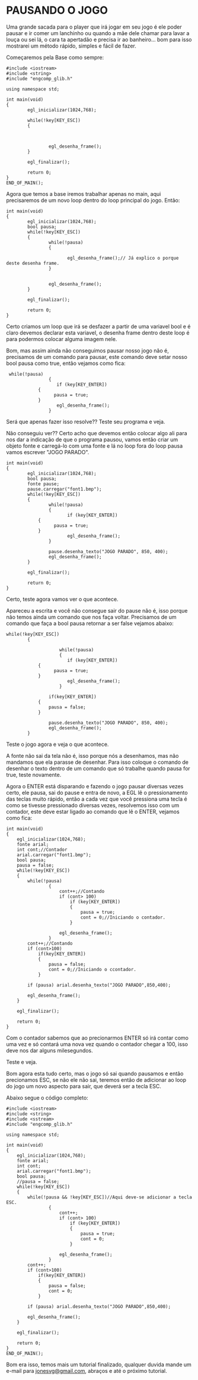 # PAUSANDO O JOGO #

Uma grande sacada para o player que irá jogar em seu jogo é ele poder pausar e ir comer um lanchinho ou quando a mãe dele chamar para lavar a louça ou sei lá, o cara ta apertadão e precisa ir ao banheiro... bom para isso mostrarei um método rápido, simples e fácil de fazer.

Começaremos pela Base como sempre:

```
#include <iostream>
#include <string>
#include "engcomp_glib.h"

using namespace std;

int main(void)
{
        egl_inicializar(1024,768);
        
        while(!key[KEY_ESC])
        {
        


                egl_desenha_frame();
        }

        egl_finalizar();

        return 0;
}
END_OF_MAIN();
```

Agora que temos a base iremos trabalhar apenas no main, aqui precisaremos de um novo loop dentro do loop principal do jogo. Então:

```
int main(void)
{
        egl_inicializar(1024,768);
        bool pausa;
        while(!key[KEY_ESC])
        {
                while(!pausa)
                {

                       egl_desenha_frame();// Já explico o porque deste desenha frame.
                }


                egl_desenha_frame();
        }

        egl_finalizar();

        return 0;
}
```

Certo criamos um loop que irá se desfazer a partir de uma variavel bool e é claro devemos declarar esta variavel, o desenha frame dentro deste loop é para podermos colocar alguma imagem nele.

Bom, mas assim ainda não conseguimos pausar nosso jogo não é, precisamos de um comando para pausar, este comando deve setar nosso bool pausa como true, então vejamos como fica:

```
 while(!pausa)
                {
                   if (key[KEY_ENTER]) 
			{
			      pausa = true;
			}
                   egl_desenha_frame();
                }
```

Será que apenas fazer isso resolve?? Teste seu programa e veja.

Não conseguiu ver?? Certo acho que devemos então colocar algo ali para nos dar a indicação de que o programa pausou, vamos então criar um objeto fonte e carregá-lo com uma fonte e lá no loop fora do loop pausa vamos escrever "JOGO PARADO".

```
int main(void)
{
        egl_inicializar(1024,768);
        bool pausa;
        fonte pause;
        pause.carregar("font1.bmp");
        while(!key[KEY_ESC])
        {
                while(!pausa)
                {
                       if (key[KEY_ENTER]) 
			{
			      pausa = true;
			}
                       egl_desenha_frame();
                }

                pause.desenha_texto("JOGO PARADO", 850, 400);
                egl_desenha_frame();
        }

        egl_finalizar();

        return 0;
}
```

Certo, teste agora vamos ver o que acontece.

Apareceu a escrita e você não consegue sair do pause não é, isso porque não temos ainda um comando que nos faça voltar. Precisamos de um comando que faça a bool pausa retornar a ser false vejamos abaixo:
```
while(!key[KEY_ESC])
        {
               
                    while(!pausa)
                    {
                       if (key[KEY_ENTER]) 
			{
			      pausa = true;
			}
                       egl_desenha_frame();
                    }
                
                if(key[KEY_ENTER])
			{
				pausa = false;
			}

                pause.desenha_texto("JOGO PARADO", 850, 400);
                egl_desenha_frame();
        }
```

Teste o jogo agora e veja o que acontece.

A fonte não sai da tela não é, isso porque nós a desenhamos, mas não mandamos que ela parasse de desenhar. Para isso coloque o comando de desenhar o texto dentro de um comando que só trabalhe quando pausa for true, teste novamente.

Agora o ENTER está disparando e fazendo o jogo pausar diversas vezes certo, ele pausa, sai do pause e entra de novo, a EGL lê o pressionamento das teclas muito rápido, então a cada vez que você pressiona uma tecla é como se tivesse pressionado diversas vezes, resolvemos isso com um contador, este deve estar ligado ao comando que lê o ENTER, vejamos como fica:

```
int main(void)
{
	egl_inicializar(1024,768);
	fonte arial;
	int cont;//Contador
	arial.carregar("font1.bmp");
	bool pausa;
	pausa = false;
	while(!key[KEY_ESC])
	{
		while(!pausa)
				{
					cont++;//Contando
					if (cont> 100)
						if (key[KEY_ENTER]) 
						{
							pausa = true;
							cont = 0;//Iniciando o contador.
						}

					egl_desenha_frame();
				}
		cont++;//Contando
		if (cont>100)
			if(key[KEY_ENTER])
			{
				pausa = false;
				cont = 0;//Iniciando o ccontador.
			}
		
		if (pausa) arial.desenha_texto("JOGO PARADO",850,400);
		
		egl_desenha_frame();
	}

	egl_finalizar();

	return 0;
}
```

Com o contador sabemos que ao precionarmos ENTER só irá contar como uma vez e só contará uma nova vez quando o contador chegar a 100, isso deve nos dar alguns milesegundos.

Teste e veja.

Bom agora esta tudo certo, mas o jogo só sai quando pausamos e então precionamos ESC, se não ele não sai, teremos então de adicionar ao loop do jogo um novo aspecto para sair, que deverá ser a tecla ESC.

Abaixo segue o código completo:

```
#include <iostream>
#include <string>
#include <sstream>
#include "engcomp_glib.h"

using namespace std;

int main(void)
{
	egl_inicializar(1024,768);
	fonte arial;
	int cont;
	arial.carregar("font1.bmp");
	bool pausa;
	//pausa = false;
	while(!key[KEY_ESC])
	{
		while(!pausa && !key[KEY_ESC])//Aqui deve-se adicionar a tecla ESC.
				{
					cont++;
					if (cont> 100)
						if (key[KEY_ENTER]) 
						{
							pausa = true;
							cont = 0;
						}

					egl_desenha_frame();
				}
		cont++;
		if (cont>100)
			if(key[KEY_ENTER])
			{
				pausa = false;
				cont = 0;
			}
		
		if (pausa) arial.desenha_texto("JOGO PARADO",850,400);
		
		egl_desenha_frame();
	}

	egl_finalizar();

	return 0;
}
END_OF_MAIN();
```

Bom era isso, temos mais um tutorial finalizado, qualquer duvida mande um e-mail para jonesvg@gmail.com, abraços e até o próximo tutorial.